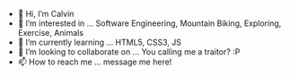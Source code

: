 - 👋 Hi, I’m Calvin
- 👀 I’m interested in ... Software Engineering, Mountain Biking, Exploring, Exercise, Animals
- 🌱 I’m currently learning ... HTML5, CSS3, JS
- 💞️ I’m looking to collaborate on ... You calling me a traitor? :P
- 📫 How to reach me ... message me here!

<!---
calvinM17/calvinM17 is a ✨ special ✨ repository because its `README.md` (this file) appears on your GitHub profile.
You can click the Preview link to take a look at your changes.
--->
